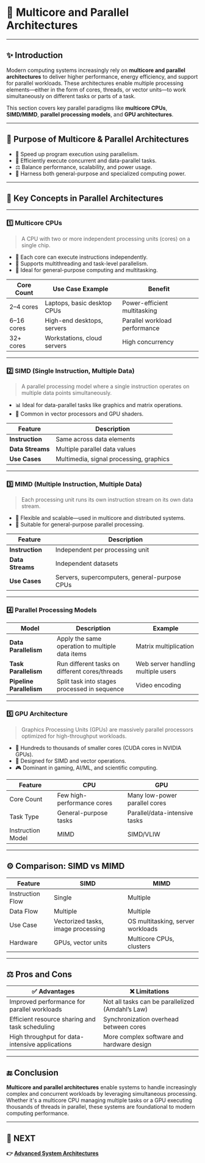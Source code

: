 # 🧩 Multicore and Parallel Architectures

---

## ✨ Introduction

Modern computing systems increasingly rely on **multicore and parallel architectures** to deliver higher performance, energy efficiency, and support for parallel workloads. These architectures enable multiple processing elements—either in the form of cores, threads, or vector units—to work simultaneously on different tasks or parts of a task.

This section covers key parallel paradigms like **multicore CPUs**, **SIMD/MIMD**, **parallel processing models**, and **GPU architectures**.

---

## 🎯 Purpose of Multicore & Parallel Architectures

- 🚀 Speed up program execution using parallelism.
- 🔁 Efficiently execute concurrent and data-parallel tasks.
- ⚖️ Balance performance, scalability, and power usage.
- 🧠 Harness both general-purpose and specialized computing power.

---

## 🧩 Key Concepts in Parallel Architectures

---

### 1️⃣ **Multicore CPUs**

> A CPU with two or more independent processing units (cores) on a single chip.

- 🧠 Each core can execute instructions independently.
- 🧵 Supports multithreading and task-level parallelism.
- 🧮 Ideal for general-purpose computing and multitasking.

| Core Count | Use Case Example              | Benefit                       |
|------------|-------------------------------|-------------------------------|
| 2–4 cores  | Laptops, basic desktop CPUs    | Power-efficient multitasking  |
| 6–16 cores | High-end desktops, servers     | Parallel workload performance |
| 32+ cores  | Workstations, cloud servers    | High concurrency              |

---

### 2️⃣ **SIMD (Single Instruction, Multiple Data)**

> A parallel processing model where a single instruction operates on multiple data points simultaneously.

- 📊 Ideal for data-parallel tasks like graphics and matrix operations.
- 🧩 Common in vector processors and GPU shaders.

| Feature           | Description                                     |
|------------------|-------------------------------------------------|
| **Instruction**   | Same across data elements                      |
| **Data Streams**  | Multiple parallel data values                  |
| **Use Cases**     | Multimedia, signal processing, graphics        |

---

### 3️⃣ **MIMD (Multiple Instruction, Multiple Data)**

> Each processing unit runs its own instruction stream on its own data stream.

- 🧠 Flexible and scalable—used in multicore and distributed systems.
- 🧮 Suitable for general-purpose parallel processing.

| Feature           | Description                                      |
|------------------|--------------------------------------------------|
| **Instruction**   | Independent per processing unit                 |
| **Data Streams**  | Independent datasets                           |
| **Use Cases**     | Servers, supercomputers, general-purpose CPUs  |

---

### 4️⃣ **Parallel Processing Models**

| Model            | Description                                       | Example                             |
|------------------|---------------------------------------------------|-------------------------------------|
| **Data Parallelism** | Apply the same operation to multiple data items | Matrix multiplication               |
| **Task Parallelism** | Run different tasks on different cores/threads | Web server handling multiple users  |
| **Pipeline Parallelism** | Split task into stages processed in sequence | Video encoding                      |

---

### 5️⃣ **GPU Architecture**

> Graphics Processing Units (GPUs) are massively parallel processors optimized for high-throughput workloads.

- 🧮 Hundreds to thousands of smaller cores (CUDA cores in NVIDIA GPUs).
- 🧠 Designed for SIMD and vector operations.
- 🎮 Dominant in gaming, AI/ML, and scientific computing.

| Feature              | CPU                           | GPU                           |
|----------------------|-------------------------------|-------------------------------|
| Core Count           | Few high-performance cores     | Many low-power parallel cores |
| Task Type            | General-purpose tasks          | Parallel/data-intensive tasks |
| Instruction Model    | MIMD                          | SIMD/VLIW                     |

---

## ⚙️ Comparison: SIMD vs MIMD

| Feature         | SIMD                                | MIMD                                |
|------------------|-------------------------------------|--------------------------------------|
| Instruction Flow | Single                             | Multiple                            |
| Data Flow        | Multiple                           | Multiple                            |
| Use Case         | Vectorized tasks, image processing | OS multitasking, server workloads   |
| Hardware         | GPUs, vector units                 | Multicore CPUs, clusters            |

---

## ⚖️ Pros and Cons

| ✅ Advantages                                        | ❌ Limitations                                      |
|-----------------------------------------------------|----------------------------------------------------|
| Improved performance for parallel workloads         | Not all tasks can be parallelized (Amdahl’s Law)   |
| Efficient resource sharing and task scheduling      | Synchronization overhead between cores             |
| High throughput for data-intensive applications     | More complex software and hardware design          |

---



## 🔚 Conclusion

**Multicore and parallel architectures** enable systems to handle increasingly complex and concurrent workloads by leveraging simultaneous processing. Whether it's a multicore CPU managing multiple tasks or a GPU executing thousands of threads in parallel, these systems are foundational to modern computing performance.

---

## 🔹 NEXT  
**👉 [ Advanced System Architectures](../Advanced_Architectures)**
